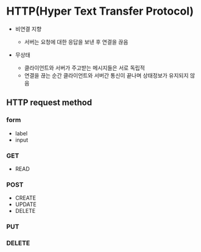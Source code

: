 # HTTP(Hyper Text Transfer Protocol)

- 비연결 지향

  - 서버는 요청에 대한 응답을 보낸 후 연결을 끊음

- 무상태
  - 클라이언트와 서버가 주고받는 메시지들은 서로 독립적
  - 연결을 끊는 순간 클라이언트와 서버간 통신이 끝나며 상태정보가 유지되지 않음

## HTTP request method

### form

- label
- input

### GET

- READ

### POST

- CREATE
- UPDATE
- DELETE

### PUT

### DELETE
